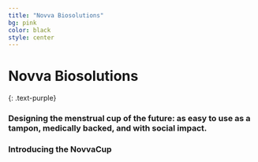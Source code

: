 ```yaml
---
title: "Novva Biosolutions"
bg: pink
color: black
style: center
---
```


# Novva Biosolutions
{: .text-purple}

### Designing the menstrual cup of the future: as easy to use as a tampon, medically backed, and with social impact.
### Introducing the NovvaCup

